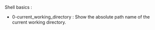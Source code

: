 Shell basics :

- 0-current_working_directory : Show the absolute path name of the current working directory.
